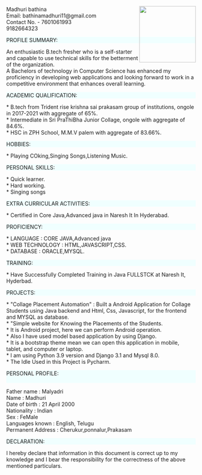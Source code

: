 <html>
<head>
<title>My resume</title>
<body>
<div>
<picture>
    <img src="madhuri.jpeg" style="float:right;"width="150"height="150">
</picture>

<p>Madhuri bathina<br>                                                                    
    Email: bathinamadhuri11@gmail.com<br>                                                                              
    Contact No. - 7601061993<br>                                                                                    
                    9182664323</p>



<p style="background-color:azure;">PROFILE SUMMARY:<br></p>							                                                                        
     An enthusiastic B.tech fresher who is a self-starter and capable to use technical skills for the betterment of the organization.<br> A Bachelors of technology in Computer Science has enhanced my proficiency in developing web applications and looking forward to work in a competitive environment that enhances overall learning.											                                                                        

<p style="background-color:azure;">ACADEMIC QUALIFICATION:<br></p>
* B.tech from Trident  rise krishna sai prakasam group of institutions, ongole in 2017-2021 with aggregate of 65%.<br>
* Intermediate in Sri PraThiBha Junior Collage, ongole  with aggregate of 84.6%.<br>
* HSC in ZPH School, M.M.V palem with aggregate of 83.66%.<br>


<p style="background-color:azure;">HOBBIES:<br></p>
* Playing COking,Singing Songs,Listening Music.<br>
<p style="background-color:azure;">PERSONAL SKILLS:<br></p>
* Quick learner.<br>
* Hard working.<br>
* Singing songs<br>

<p style="background-color:azure;">EXTRA CURRICULAR ACTIVITIES:<br></p>
* Certified in Core Java,Advanced java in Naresh It In Hyderabad.


<p style="background-color:azure;">PROFICIENCY:</p>
* LANGUAGE                   :   CORE JAVA,Advanced java<br>
* WEB TECHNOLOGY      :          HTML,JAVASCRIPT,CSS.<br>
* DATABASE                     :  ORACLE,MYSQL.


<p style="background-color:azure;">TRAINING:<br></p>
* Have Successfully Completed Training in Java FULLSTCK at Naresh It, Hyderbad.


<p style="background-color:azure;">PROJECTS:<br></p>
* "Collage Placement Automation" : Built a Android Application for Collage Students using Java backend and Html, Css, Javascript, for the frontend and MYSQL as database. <br>
* "Simple website for Knowing the  Placements of the Students.<br>
* It is Android  project, here we can perform Android operation.<br>
* Also I have used model based application by using Django.<br>
* It is a bootstrap theme mean we can open this application in mobile, tablet, and computer or laptop.<br>
* I am using Python 3.9 version and Django 3.1 and Mysql 8.0.<br>
* The Idle Used in this Project is Pycharm.


<p style="background-color:azure;">PERSONAL PROFILE:<br><br></p>
    Father name               	:                       Malyadri<br>
    Name                         	:                     	Madhuri<br>
    Date of birth                	:                     	21 April 2000<br>
    Nationality                   	:                     	Indian<br>
    Sex                           	:                     FeMale<br>
    Languages known         	:                     	English, Telugu<br>
    Permanent Address             :                       Cherukur,ponnalur,Prakasam<br>

<p style="background-color:azure;">DECLARATION:<br></p>
I hereby declare that information in this document is correct up to my knowledge and I bear the responsibility for the correctness of the above mentioned particulars.
</div>
</body>
</head>
</html>
